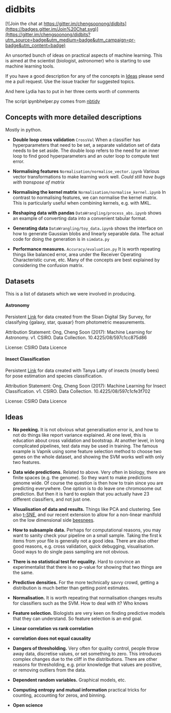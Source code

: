 # didbits

[![Join the chat at https://gitter.im/chengsoonong/didbits](https://badges.gitter.im/Join%20Chat.svg)](https://gitter.im/chengsoonong/didbits?utm_source=badge&utm_medium=badge&utm_campaign=pr-badge&utm_content=badge)

An unsorted bunch of ideas on practical aspects of machine
learning. This is aimed at the scientist (biologist, astronomer) who
is starting to use machine learning tools.

If you have a good description for any of the concepts in [Ideas](#ideas)
please send me a pull request.
Use the issue tracker for suggested topics.

And here Lydia has to put in her three cents worth of comments

The script ipynbhelper.py comes from [nbtidy](https://github.com/chengsoonong/nbtidy)

## Concepts with more detailed descriptions
Mostly in python.


- **Double loop cross validation** ```CrossVal``` When a classifier has hyperparameters that need to be set, a separate validation set of data needs to be set aside. The double loop refers to the need for an inner loop to find good hyperparameters and an outer loop to compute test error.

- **Normalising features** ```Normalisation/normalise_vector.ipynb```
  Various vector transformations to make learning work well. *Could
  still have bugs with transpose of matrix*

- **Normalising the kernel matrix** ```Normalisation/normalise_kernel.ipynb``` In contrast to
  normalising features, we can normalise the kernel matrix. This is
  particularly useful when combining kernels, e.g. with MKL.

- **Reshaping data with pandas** ```DataWrangling/process_abs.ipynb```
  shows an example of converting data into a convenient tabular format.

- **Generating data** ```DataWrangling/toy_data.ipynb```
  shows the interface on how to generate Gaussian blobs and linearly separable data.
  The actual code for doing the generation is in ```simdata.py```

- **Performance measures.** ```Accuracy/evaluation.py``` It is worth
  repeating things like balanced error, area under the Receiver Operating Characteristic curve, etc.
  Many of the concepts are best explained by considering the confusion matrix.

## Datasets

This is a list of datasets which we were involved in producing.

#### Astronomy

Persistent [Link](http://doi.org/10.4225/08/597c1cc875d86) for data created from
the Sloan Digital Sky Survey, for classifying {galaxy, star, quasar} from photometric
measurements.

Attribution Statement: Ong, Cheng Soon (2017): Machine Learning for Astronomy. v1. CSIRO.
Data Collection. 10.4225/08/597c1cc875d86

License: CSIRO Data Licence

#### Insect Classification

Persistent [Link](http://doi.org/10.4225/08/597c1cfe3f702) for data created with Tanya Latty
of insects (mostly bees) for pose estimation and species classification.

Attribution Statement: Ong, Cheng Soon (2017): Machine Learning for Insect Classification. v1. CSIRO. Data Collection. 10.4225/08/597c1cfe3f702

License: CSIRO Data Licence



## Ideas

- **No peeking.** It is not obvious what generalisation error is, and how to
not do things like report variance explained. At one level, this is
education about cross validation and bootstrap. At another level, in long
complicated pipelines, test data may be used in training. The famous
example is Vapnik using some feature selection method to choose two genes
on the whole dataset, and showing the SVM works well with only two
features.

- **Data wide predictions.** Related to above. Very often in biology, there
are finite spaces (e.g. the genome). So they want to make predictions
genome wide. Of course the question is then how to train since you are
predicting everywhere. One option is to do leave one chromosome out
prediction. But then it is hard to explain that you actually have 23
different classifiers, and not just one.

- **Visualisation of data and results.** Things like PCA and clustering.
See also [t-SNE](http://lvdmaaten.github.io/tsne/), and our recent extension
to allow for a non-linear manifold on the low dimensional side
[beesnees](https://github.com/chengsoonong/beesnees).

- **How to subsample data.** Perhaps for computational reasons, you may want to
sanity check your pipeline on a small sample. Taking the first k items
from your file is generally not a good idea. There are also other good
reasons, e.g. cross validation, quick debugging, visualisation. Good ways
to do single pass sampling are not obvious.

- **There is no statistical test for equality.** Hard to convince an
experimentalist that there is no p-value for showing that two things are
the same.

- **Predictive densities.** For the more technically savvy crowd, getting a
distribution is much better than getting point estimates.

- **Normalisation.** It is worth repeating that normalisation changes results for classifiers such as the SVM.
How to deal with it? Who knows

- **Feature selection.** Biologists are very keen on finding predictive models
that they can understand. So feature selection is an end goal.

- **Linear correlation vs rank correlation**

- **correlation does not equal causality**

- **Dangers of thresholding.** Very often for quality control, people throw
away data, discretise values, or set something to zero. This introduces
complex changes due to the cliff in the distributions. There are other
reasons for thresholding, e.g. prior knowledge that values are positive,
or removing outliers from the data.

- **Dependent random variables.** Graphical models, etc.

- **Computing entropy and mutual information** practical tricks for counting, accounting for zeros, and binning.

- **Open science**
